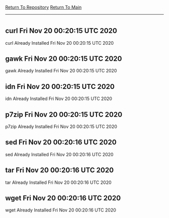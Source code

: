 [Return To Repository](https://github.com/deathbybandaid/piholeparser/)
[Return To Main](https://github.com/deathbybandaid/piholeparser/blob/master/RecentRunLogs/Mainlog.md)
____________________________________
# 
## curl Fri Nov 20 00:20:15 UTC 2020
curl Already Installed Fri Nov 20 00:20:15 UTC 2020
## gawk Fri Nov 20 00:20:15 UTC 2020
gawk Already Installed Fri Nov 20 00:20:15 UTC 2020
## idn Fri Nov 20 00:20:15 UTC 2020
idn Already Installed Fri Nov 20 00:20:15 UTC 2020
## p7zip Fri Nov 20 00:20:15 UTC 2020
p7zip Already Installed Fri Nov 20 00:20:15 UTC 2020
## sed Fri Nov 20 00:20:16 UTC 2020
sed Already Installed Fri Nov 20 00:20:16 UTC 2020
## tar Fri Nov 20 00:20:16 UTC 2020
tar Already Installed Fri Nov 20 00:20:16 UTC 2020
## wget Fri Nov 20 00:20:16 UTC 2020
wget Already Installed Fri Nov 20 00:20:16 UTC 2020
